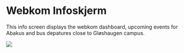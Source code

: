 # Webkom Infoskjerm 

This info screen displays the webkom dashboard, upcoming events for Abakus and bus depatures close to Gløshaugen campus.

![](../assets/screenshot.png)
